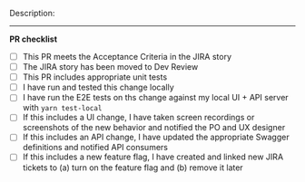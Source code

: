 Description:
<!--
Replace this template with your PR description.
Please remember to keep in mind the security levels outlined in
[CONTRIBUTING.md](https://github.com/all-of-us/workbench/blob/master/.github/CONTRIBUTING.md) and to
include a risk tag of the form `[risk=no|low|moderate|severe]` in the PR title

* **no**: None
* **low**: Low chance of potential impact to, or exposure of patient data
* **moderate**: Moderate chance of potential impact to, or exposure of patient data
* **severe**: Severe chance of potential impact to, or exposure of patient data

Please also:

* Get thumbs from reviewer(s)
* Verify all tests go green, including CI tests
-->


---
**PR checklist**

- [ ] This PR meets the Acceptance Criteria in the JIRA story
- [ ] The JIRA story has been moved to Dev Review
- [ ] This PR includes appropriate unit tests
- [ ] I have run and tested this change locally
- [ ] I have run the E2E tests on ths change against my local UI + API server with `yarn test-local`
- [ ] If this includes a UI change, I have taken screen recordings or screenshots of the new behavior and notified the PO and UX designer
- [ ] If this includes an API change, I have updated the appropriate Swagger definitions and notified API consumers
- [ ] If this includes a new feature flag, I have created and linked new JIRA tickets to (a) turn on the feature flag and (b) remove it later
